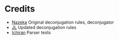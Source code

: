 # Credits
- [Nazeka](https://github.com/wareya/nazeka) Original deconjugation rules, deconjugator
- [JL](https://github.com/rampaa/JL/tree/master) Updated deconjugation rules
- [Ichiran](https://github.com/tshatrov/ichiran) Parser tests